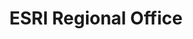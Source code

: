 ---
dateStart: 2005-08-15
dateEnd: 2005-08-20
title: "ESRI Regional Office"
venue: "ESRI Regional Office"
organizer: Wendy McKinney
credit:
city: Redlands
state: CA
country: USA
pdfLink:
venueImages:
---